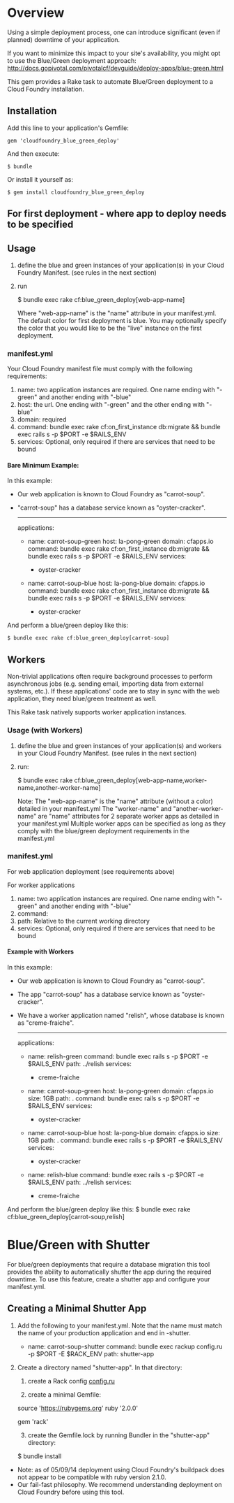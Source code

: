 # Overview

Using a simple deployment process, one can introduce significant (even if planned) downtime of your application.

If you want to minimize this impact to your site's availability, you might opt to use the Blue/Green deployment approach: http://docs.gopivotal.com/pivotalcf/devguide/deploy-apps/blue-green.html

This gem provides a Rake task to automate Blue/Green deployment to a Cloud Foundry installation.


## Installation

Add this line to your application's Gemfile:

    gem 'cloudfoundry_blue_green_deploy'

And then execute:

    $ bundle

Or install it yourself as:

    $ gem install cloudfoundry_blue_green_deploy

## For first deployment - where app to deploy needs to be specified

## Usage

1. define the blue and green instances of your application(s) in your Cloud Foundry Manifest.  (see rules in the next section)
2. run

    $ bundle exec rake cf:blue_green_deploy[web-app-name]

   Where "web-app-name" is the "name" attribute in your manifest.yml.
   The default color for first deployment is blue.
   You may optionally specify the color that you would like to be the "live" instance on the first deployment.

### manifest.yml

Your Cloud Foundry manifest file must comply with the following requirements:

1. name: two application instances are required. One name ending with "-green" and another ending with "-blue"
2. host: the url. One ending with "-green" and the other ending with "-blue"
3. domain: required
4. command: bundle exec rake cf:on_first_instance db:migrate && bundle exec rails s -p $PORT -e $RAILS_ENV
5. services: Optional, only required if there are services that need to be bound

#### Bare Minimum Example:

In this example:
- Our web application is known to Cloud Foundry as "carrot-soup".
- "carrot-soup" has a database service known as "oyster-cracker".

    ---
    applications:

    - name: carrot-soup-green
      host: la-pong-green
      domain: cfapps.io
      command: bundle exec rake cf:on_first_instance db:migrate && bundle exec rails s -p $PORT -e $RAILS_ENV
      services:
      - oyster-cracker

    - name: carrot-soup-blue
      host: la-pong-blue
      domain: cfapps.io
      command: bundle exec rake cf:on_first_instance db:migrate && bundle exec rails s -p $PORT -e $RAILS_ENV
      services:
      - oyster-cracker

And perform a blue/green deploy like this:

    $ bundle exec rake cf:blue_green_deploy[carrot-soup]

## Workers

Non-trivial applications often require background processes to perform asynchronous jobs (e.g. sending email, importing data from external systems, etc.).
If these applications' code are to stay in sync with the web application, they need blue/green treatment as well.

This Rake task natively supports worker application instances.

### Usage (with Workers)

1. define the blue and green instances of your application(s) and workers in your Cloud Foundry Manifest. (see rules in the next section)
2. run:

    $ bundle exec rake cf:blue_green_deploy[web-app-name,worker-name,another-worker-name]

   Note:
     The "web-app-name" is the "name" attribute (without a color) detailed in your manifest.yml
     The "worker-name" and "another-worker-name" are "name" attributes for 2 separate worker apps as detailed in your manifest.yml
     Multiple worker apps can be specified as long as they comply with the blue/green deployment requirements in the manifest.yml

### manifest.yml

For web application deployment (see requirements above)

For worker applications
1. name: two application instances are required. One name ending with "-green" and another ending with "-blue"
2. command:
3. path: Relative to the current working directory
4. services: Optional, only required if there are services that need to be bound

#### Example with Workers

In this example:
- Our web application is known to Cloud Foundry as "carrot-soup".
- The app "carrot-soup" has a database service known as "oyster-cracker".
- We have a worker application named "relish", whose database is known as "creme-fraiche".

    ---
    applications:

    - name: relish-green
      command: bundle exec rails s -p $PORT -e $RAILS_ENV
      path: ../relish
      services:
      - creme-fraiche

    - name: carrot-soup-green
      host: la-pong-green
      domain: cfapps.io
      size: 1GB
      path: .
      command: bundle exec rails s -p $PORT -e $RAILS_ENV
      services:
      - oyster-cracker

    - name: carrot-soup-blue
      host: la-pong-blue
      domain: cfapps.io
      size: 1GB
      path: .
      command: bundle exec rails s -p $PORT -e $RAILS_ENV
      services:
      - oyster-cracker

    - name: relish-blue
      command: bundle exec rails s -p $PORT -e $RAILS_ENV
      path: ../relish
      services:
      - creme-fraiche

 And perform the blue/green deploy like this:
     $ bundle exec rake cf:blue_green_deploy[carrot-soup,relish]


# Blue/Green with Shutter

For blue/green deployments that require a database migration this tool provides the ability to automatically shutter the app during the required downtime. To use this feature, create a shutter app and configure your manifest.yml.

## Creating a Minimal Shutter App

1. Add the following to your manifest.yml. Note that the name must match the name of your production application and end in -shutter.

    - name: carrot-soup-shutter
      command: bundle exec rackup config.ru -p $PORT -E $RACK_ENV
      path: shutter-app

2. Create a directory named "shutter-app".  In that directory:
   1. create a Rack config [config.ru](https://gist.github.com/marianaIAm/4d04a20fdb6d05c64bce)

   2. create a minimal Gemfile:

    source 'https://rubygems.org'
    ruby '2.0.0'

    gem 'rack'

   3. create the Gemfile.lock by running Bundler in the "shutter-app" directory:

    $ bundle install


 - Note: as of 05/09/14 deployment using Cloud Foundry's buildpack does not appear to be compatible with ruby version 2.1.0.
 - Our fail-fast philosophy. We recommend understanding deployment on Cloud Foundry before using this tool.

